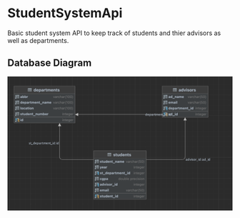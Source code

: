 # StudentSystemApi

Basic student system API to keep track of students and thier advisors as well as departments.

## Database Diagram

![This is an image](https://github.com/NurjemalS/StudentSystemApi/blob/master/database_diagram.png)

